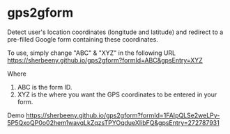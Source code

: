 # gps2gform
Detect user's location coordinates (longitude and latitude) and redirect to a pre-filled Google form containing these coordinates.

To use, simply change "ABC" & "XYZ" in the following URL
https://sherbeeny.github.io/gps2gform?formId=ABC&gpsEntry=XYZ

Where
1. ABC is the form ID.
2. XYZ is the where you want the GPS coordinates to be entered in your form.

Demo
https://sherbeeny.github.io/gps2gform?formId=1FAIpQLSe2weLPy-5P5QxoQP0o02hem1wavqLkZqzsTPYOqdueXIibFQ&gpsEntry=272787931
